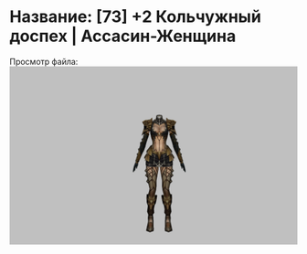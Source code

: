 # Название: [73] +2 Кольчужный доспех | Ассасин-Женщина

Просмотр файла:
![p070005.png](p070005.png)